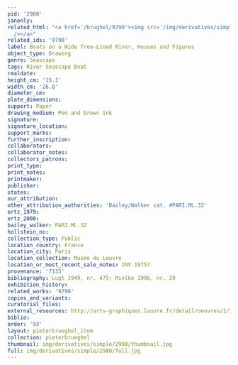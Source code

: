 ```yaml
---
pid: '2980'
janonly: 
related_html: "<a href='/brughel/9790'><img src='/img/derivatives/simple/9790/thumbnail.jpg'
  /></a>"
related_ids: '9790'
label: Boats on a Wide Tree-Lined River, Houses and Figures
object_type: Drawing
genre: Seascape
tags: River Seascape Boat
realdate: 
height_cm: '15.1'
width_cm: '26.8'
diameter_cm: 
plate_dimensions: 
support: Paper
drawing_medium: Pen and brown ink
signature: 
signature_location: 
support_marks: 
further_inscription: 
collaborators: 
collaborator_notes: 
collectors_patrons: 
print_type: 
print_notes: 
printmaker: 
publisher: 
states: 
our_attribution: 
other_attribution_authorities: 'Bailey/Walker cat. #PARI.ML.32'
ertz_1979: 
ertz_2008: 
bailey_walker: PARI.ML.32
hollstein_no: 
collection_type: Public
location_country: France
location_city: Paris
location_collection: Musée du Louvre
location_or_most_recent_sale_notes: INV 19757
provenance: '7133'
bibliography: Lugt 1949, nr. 475; Mielke 1996, nr. 29
exhibition_history: 
related_works: '9790'
copies_and_variants: 
curatorial_files: 
external_resources: http://arts-graphiques.louvre.fr/detail/oeuvres/1/109899-Barques-sur-une-large-riviere-bordee-darbres-de-maisons-et-de-figures
biblio: 
order: '93'
layout: pieterbrueghel_item
collection: pieterbrueghel
thumbnail: img/derivatives/simple/2980/thumbnail.jpg
full: img/derivatives/simple/2980/full.jpg
---
```

